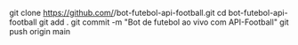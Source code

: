 git clone https://github.com/<seu-usuario>/bot-futebol-api-football.git
cd bot-futebol-api-football
git add .
git commit -m "Bot de futebol ao vivo com API-Football"
git push origin main
